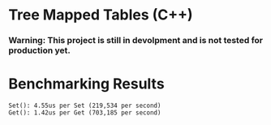 # Tree Mapped Tables (C++)
### Warning: This project is still in devolpment and is not tested for production yet.

# Benchmarking Results
```
Set(): 4.55us per Set (219,534 per second)
Get(): 1.42us per Get (703,185 per second)
```
